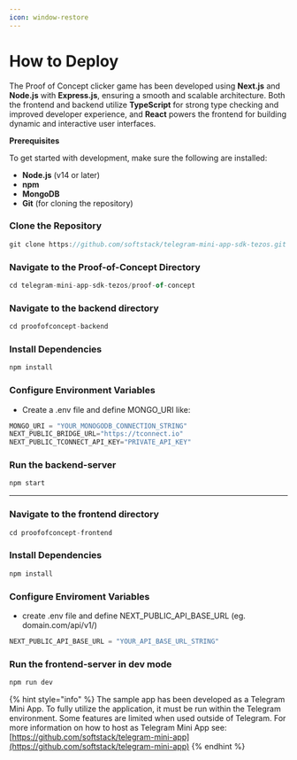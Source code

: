 ```yaml
---
icon: window-restore
---
```


# How to Deploy

The Proof of Concept clicker game has been developed using **Next.js** and **Node.js** with **Express.js**, ensuring a smooth and scalable architecture. Both the frontend and backend utilize **TypeScript** for strong type checking and improved developer experience, and **React** powers the frontend for building dynamic and interactive user interfaces.

**Prerequisites**

To get started with development, make sure the following are installed:

* **Node.js** (v14 or later)
* **npm**
* **MongoDB**
* **Git** (for cloning the repository)

### Clone the Repository

```typescript
git clone https://github.com/softstack/telegram-mini-app-sdk-tezos.git
```

### Navigate to the Proof-of-Concept Directory

```typescript
cd telegram-mini-app-sdk-tezos/proof-of-concept
```

### Navigate to the backend directory

```typescript
cd proofofconcept-backend
```

### Install Dependencies

```typescript
npm install
```

### Configure Environment Variables

* Create a .env file and define MONGO\_URI like:

```typescript
MONGO_URI = "YOUR_MONOGODB_CONNECTION_STRING"
NEXT_PUBLIC_BRIDGE_URL="https://tconnect.io"
NEXT_PUBLIC_TCONNECT_API_KEY="PRIVATE_API_KEY"
```

### Run the backend-server

```typescript
npm start
```

***

### Navigate to the frontend directory

```typescript
cd proofofconcept-frontend
```

### Install Dependencies

```typescript
npm install
```

### Configure Enviroment Variables

* create .env file and define NEXT\_PUBLIC\_API\_BASE\_URL (eg. domain.com/api/v1/)

```typescript
NEXT_PUBLIC_API_BASE_URL = "YOUR_API_BASE_URL_STRING"
```

### Run the frontend-server in dev mode

```typescript
npm run dev
```

{% hint style="info" %}
The sample app has been developed as a Telegram Mini App. To fully utilize the application, it must be run within the Telegram environment. Some features are limited when used outside of Telegram. For more information on how to host as Telegram Mini App see: [https://github.com/softstack/telegram-mini-app](https://github.com/softstack/telegram-mini-app)
{% endhint %}
